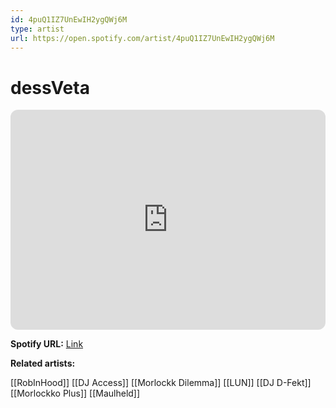 ```yaml
---
id: 4puQ1IZ7UnEwIH2ygQWj6M
type: artist
url: https://open.spotify.com/artist/4puQ1IZ7UnEwIH2ygQWj6M
---
```

# dessVeta

<iframe style="border-radius:12px" src="https://open.spotify.com/embed/artist/4puQ1IZ7UnEwIH2ygQWj6M" width="100%" height="352" frameBorder="0" allowfullscreen="" allow="autoplay; clipboard-write; encrypted-media; fullscreen; picture-in-picture" loading="lazy"></iframe>

**Spotify URL:** [Link](https://open.spotify.com/artist/4puQ1IZ7UnEwIH2ygQWj6M)

**Related artists:**

[[RobInHood]]
[[DJ Access]]
[[Morlockk Dilemma]]
[[LUN]]
[[DJ D-Fekt]]
[[Morlockko Plus]]
[[Maulheld]]
